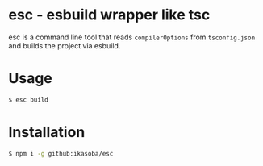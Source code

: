 # esc - esbuild wrapper like tsc

esc is a command line tool that reads `compilerOptions` from `tsconfig.json` and builds the project via esbuild.

# Usage

```sh
$ esc build
```

# Installation

```sh
$ npm i -g github:ikasoba/esc
```
